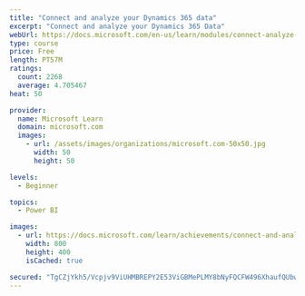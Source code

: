 ```yaml
---
title: "Connect and analyze your Dynamics 365 data​"
excerpt: "Connect and analyze your Dynamics 365 Data​"
webUrl: https://docs.microsoft.com/en-us/learn/modules/connect-analyze-dynamics-365-data/
type: course
price: Free
length: PT57M
ratings:
  count: 2268
  average: 4.705467
heat: 50

provider:
  name: Microsoft Learn
  domain: microsoft.com
  images:
    - url: /assets/images/organizations/microsoft.com-50x50.jpg
      width: 50
      height: 50

levels:
  - Beginner

topics:
  - Power BI

images:
  - url: https://docs.microsoft.com/learn/achievements/connect-and-analyze-your-microsoft-dynamics-365-data-social.png
    width: 800
    height: 400
    isCached: true

secured: "TgCZjYkh5/Vcpjv9ViUHMBREPY2E53ViGBMePLMY8bNyFQCFW496XhaufQUbwKi2SK0Voj7XOHyIGnEqwy2gwei2wLm5n1BK56OlYW9WIOmSt+e1poAW7ubL7QR9VT+jLMcK641XaGI2b9TU1sAnjOlWQMHWVJLwHSGfkP4JKlRqoIFwYoe8dxBFD9qL1g0zuYTOBQUTj3+rLWR7mTQCMAu64MaqYUBEIEUKHay0J3XJ54vA8+3HebcbkWWfXxnqkr+wxU1trATmqjBLiqV1uivQ1YhlHwCtVZs+6ys5iBDeInekMFv0QYfobX0TeO0/cZXzVn58rpBFEeSlg7TkBTxUKkBPBfK457eNP5W+xOyq70zetx7Njckyhq3Zc3VA4+F9McFpjfR+EenIBGZ1uMSv8hUbDVqxXGYQ9qHbilE=;jqr5RESAqnuqU/vlwskJoQ=="
---
```


